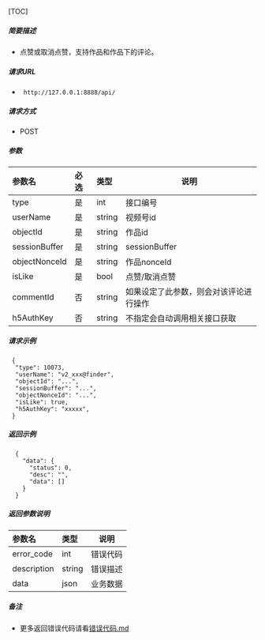 

[TOC]
    
##### 简要描述

- 点赞或取消点赞，支持作品和作品下的评论。

##### 请求URL
- ` http://127.0.0.1:8888/api/`
  
##### 请求方式
- POST 

##### 参数

| 参数名           | 必选 | 类型     | 说明                  |   
|:--------------|:---|:-------|---------------------|   
| type          | 是  | int    | 接口编号                |   
| userName      | 是  | string | 视频号id               |   
| objectId      | 是  | string | 作品id                |   
| sessionBuffer | 是  | string | sessionBuffer       |   
| objectNonceId | 是  | string | 作品nonceId           |   
| isLike        | 是  | bool   | 点赞/取消点赞             |   
| commentId     | 否  | string | 如果设定了此参数，则会对该评论进行操作 |   
| h5AuthKey     | 否  | string | 不指定会自动调用相关接口获取      |   

##### 请求示例

```
 {
  "type": 10073,
  "userName": "v2_xxx@finder",
  "objectId": "...",
  "sessionBuffer": "...",
  "objectNonceId": "...",
  "isLike": true,
  "h5AuthKey": "xxxxx",
 } 
```

##### 返回示例 

``` 
  {
    "data": {
      "status": 0,
      "desc": "",
      "data": []
    }
  }
```

##### 返回参数说明 

| 参数名         | 类型     | 说明   |   
|:------------|:-------|------|   
| error_code  | int    | 错误代码 |   
| description | string | 错误描述 |   
| data        | json   | 业务数据 |   

##### 备注 

- 更多返回错误代码请看[错误代码.md](../错误代码.md)









